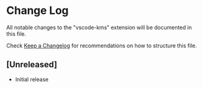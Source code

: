 # Change Log

All notable changes to the "vscode-kms" extension will be documented in this file.

Check [Keep a Changelog](http://keepachangelog.com/) for recommendations on how to structure this file.

## [Unreleased]

- Initial release